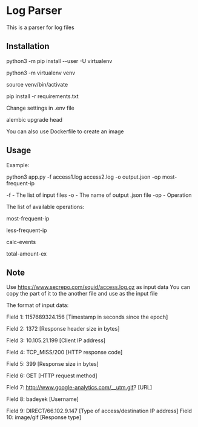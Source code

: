 # Log Parser

This is a parser for log files

## Installation

python3 -m pip install --user -U virtualenv

python3 -m virtualenv venv

source venv/bin/activate

pip install -r requirements.txt

Change settings in .env file

alembic upgrade head

You can also use Dockerfile to create an image


## Usage

Example:

python3 app.py -f access1.log access2.log -o output.json -op most-frequent-ip

-f - The list of input files
-o - The name of output .json file
-op - Operation

The list of available operations:

most-frequent-ip

less-frequent-ip

calc-events

total-amount-ex

## Note

Use https://www.secrepo.com/squid/access.log.gz as input data
You can copy the part of it to the another file and use as the input file

The format of input data:

Field 1: 1157689324.156 [Timestamp in seconds since the epoch]

Field 2: 1372 [Response header size in bytes]

Field 3: 10.105.21.199 [Client IP address]

Field 4: TCP_MISS/200 [HTTP response code]

Field 5: 399 [Response size in bytes]

Field 6: GET [HTTP request method]

Field 7: http://www.google-analytics.com/__utm.gif? [URL]

Field 8: badeyek [Username]

Field 9: DIRECT/66.102.9.147 [Type of access/destination IP address] Field 10: image/gif [Response type]
